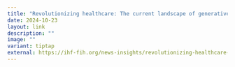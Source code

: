 ```yaml
---
title: "Revolutionizing healthcare: The current landscape of generative AI"
date: 2024-10-23
layout: link
description: ""
image: ""
variant: tiptap
external: https://ihf-fih.org/news-insights/revolutionizing-healthcare-the-current-landscape-of-generative-ai-insights-from-whc-2024-plenary-session-3/
---
```


